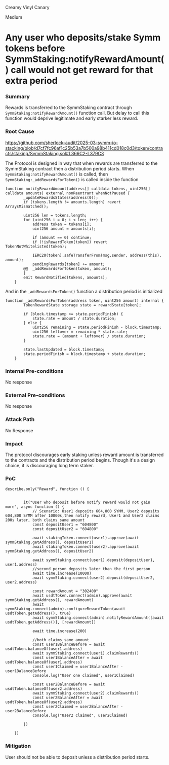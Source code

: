 Creamy Vinyl Canary

Medium

# Any user who deposits/stake  Symm tokens before SymmStaking:notifyRewardAmount() call would not get reward for that extra period

### Summary

Rewards is transferred to the SymmStaking contract through `SymmStaking:notifyRewardAmount()` function call. But delay to call this function would deprive legitimate and early starker less reward.

### Root Cause
https://github.com/sherlock-audit/2025-03-symm-io-stacking/blob/d7cf7fc96af1c25b53a7b500a98b411cd018c0d3/token/contracts/staking/SymmStaking.sol#L366C2-L379C3

The Protocol is designed in way that when rewards are transferred to the SymmStaking contract then a distribution period starts. When `SymmStaking:notifyRewardAmount()` is called, then `SymmStaking:_addRewardsForToken()` is called inside the function
```solidity
function notifyRewardAmount(address[] calldata tokens, uint256[] calldata amounts) external nonReentrant whenNotPaused {
		_updateRewardsStates(address(0));
		if (tokens.length != amounts.length) revert ArraysMismatched();

		uint256 len = tokens.length;
		for (uint256 i = 0; i < len; i++) {
			address token = tokens[i];
			uint256 amount = amounts[i];

			if (amount == 0) continue;
			if (!isRewardToken[token]) revert TokenNotWhitelisted(token);

			IERC20(token).safeTransferFrom(msg.sender, address(this), amount);
			pendingRewards[token] += amount;
		@@	_addRewardsForToken(token, amount);
		}
		emit RewardNotified(tokens, amounts);
	}
```
And in the `_addRewardsForToken()` function a distribution period is initialized
```solidity
function _addRewardsForToken(address token, uint256 amount) internal {
		TokenRewardState storage state = rewardState[token];

		if (block.timestamp >= state.periodFinish) {
			state.rate = amount / state.duration;
		} else {
			uint256 remaining = state.periodFinish - block.timestamp;
			uint256 leftover = remaining * state.rate;
			state.rate = (amount + leftover) / state.duration;
		}

		state.lastUpdated = block.timestamp;
		state.periodFinish = block.timestamp + state.duration;
	}
```

### Internal Pre-conditions

No response

### External Pre-conditions

No response

### Attack Path

No Response

### Impact

The protocol discourages early staking unless reward amount is transferred to the contracts and the distribution period begins. Though it's a design choice, it is discouraging long term  staker. 

### PoC

```solidity
describe.only("Reward", function () {


		it("User who deposit before notify reward would not gain more", async function () {
			// Scenario: User1 deposits 604,800 SYMM, User2 deposits 604,800 SYMM after 10000s,then notify reward, User1 and User2 claims 200s later, both claims same amount
			const depositUser1 = "604800"
			const depositUser2 = "604800"
			
			await stakingToken.connect(user1).approve(await symmStaking.getAddress(), depositUser1)
			await stakingToken.connect(user2).approve(await symmStaking.getAddress(), depositUser2)

			await symmStaking.connect(user1).deposit(depositUser1, user1.address)
			//second person deposits later than the first person
			await time.increase(10000)
			await symmStaking.connect(user2).deposit(depositUser2, user2.address)

			const rewardAmount = "302400"
			await usdtToken.connect(admin).approve(await symmStaking.getAddress(), rewardAmount)
			await symmStaking.connect(admin).configureRewardToken(await usdtToken.getAddress(), true)
			await symmStaking.connect(admin).notifyRewardAmount([await usdtToken.getAddress()], [rewardAmount])

			await time.increase(200)

			//both claims same amount
			const user1BalanceBefore = await usdtToken.balanceOf(user1.address)
			await symmStaking.connect(user1).claimRewards()
			const user1BalanceAfter = await usdtToken.balanceOf(user1.address)
			const user1Claimed = user1BalanceAfter - user1BalanceBefore
			console.log("User one claimed", user1Claimed)

			const user2BalanceBefore = await usdtToken.balanceOf(user2.address)
			await symmStaking.connect(user2).claimRewards()
			const user2BalanceAfter = await usdtToken.balanceOf(user2.address)
			const user2Claimed = user2BalanceAfter - user2BalanceBefore
			console.log("User2 claimed", user2Claimed)

		})

	})

```

### Mitigation

User should not be able to deposit unless a distribution period starts.